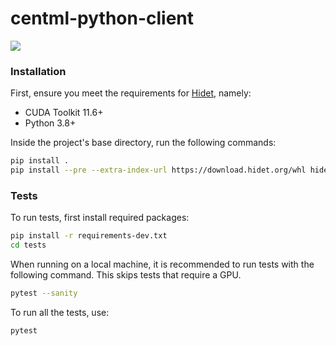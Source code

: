 # centml-python-client
![](https://github.com/CentML/centml-python-client/actions/workflows/unit_tests.yml/badge.svg)

### Installation
First, ensure you meet the requirements for  [Hidet](https://github.com/hidet-org/hidet), namely:
- CUDA Toolkit 11.6+
- Python 3.8+

Inside the project's base directory, run the following commands:
```bash
pip install . 
pip install --pre --extra-index-url https://download.hidet.org/whl hidet
```

### Tests
To run tests, first install required packages:
```bash
pip install -r requirements-dev.txt
cd tests
```

When running on a local machine, it is recommended to run tests with the following command. This skips tests that require a GPU.
```bash
pytest --sanity
```

To run all the tests, use:
```bash
pytest
```

